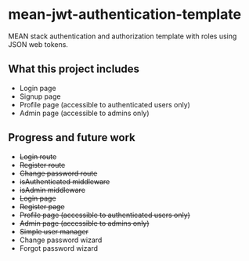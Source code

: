# mean-jwt-authentication-template

MEAN stack authentication and authorization template with roles using JSON web tokens.

## What this project includes

* Login page
* Signup page
* Profile page (accessible to authenticated users only)
* Admin page (accessible to admins only)

## Progress and future work

* ~~Login route~~
* ~~Register route~~
* ~~Change password route~~
* ~~isAuthenticated middleware~~
* ~~isAdmin middleware~~
* ~~Login page~~
* ~~Register page~~
* ~~Profile page (accessible to authenticated users only)~~
* ~~Admin page (accessible to admins only)~~
* ~~Simple user manager~~
* Change password wizard
* Forgot password wizard
